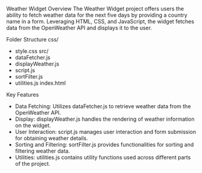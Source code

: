 Weather Widget
Overview
The Weather Widget project offers users the ability to fetch weather data for the next five days by providing a country name in a form. Leveraging HTML, CSS, and JavaScript, the widget fetches data from the OpenWeather API and displays it to the user.

Folder Structure
css/
  - style.css
src/
  - dataFetcher.js
  - displayWeather.js
  - script.js
  - sortFilter.js
  - utilities.js
index.html

Key Features
- Data Fetching: Utilizes dataFetcher.js to retrieve weather data from the OpenWeather API.
- Display: displayWeather.js handles the rendering of weather information on the widget.
- User Interaction: script.js manages user interaction and form submission for obtaining weather details.
- Sorting and Filtering: sortFilter.js provides functionalities for sorting and filtering weather data.
- Utilities: utilities.js contains utility functions used across different parts of the project.